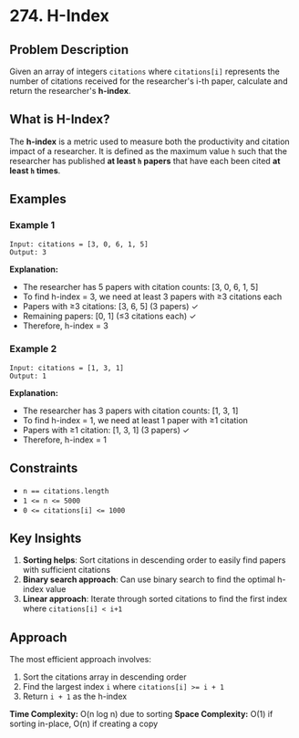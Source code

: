# 274. H-Index

## Problem Description

Given an array of integers `citations` where `citations[i]` represents the number of citations received for the researcher's i-th paper, calculate and return the researcher's **h-index**.

## What is H-Index?

The **h-index** is a metric used to measure both the productivity and citation impact of a researcher. It is defined as the maximum value `h` such that the researcher has published **at least `h` papers** that have each been cited **at least `h` times**.

## Examples

### Example 1
```
Input: citations = [3, 0, 6, 1, 5]
Output: 3
```

**Explanation:**
- The researcher has 5 papers with citation counts: [3, 0, 6, 1, 5]
- To find h-index = 3, we need at least 3 papers with ≥3 citations each
- Papers with ≥3 citations: [3, 6, 5] (3 papers) ✓
- Remaining papers: [0, 1] (≤3 citations each) ✓
- Therefore, h-index = 3

### Example 2
```
Input: citations = [1, 3, 1]
Output: 1
```

**Explanation:**
- The researcher has 3 papers with citation counts: [1, 3, 1]
- To find h-index = 1, we need at least 1 paper with ≥1 citation
- Papers with ≥1 citation: [1, 3, 1] (3 papers) ✓
- Therefore, h-index = 1

## Constraints

- `n == citations.length`
- `1 <= n <= 5000`
- `0 <= citations[i] <= 1000`

## Key Insights

1. **Sorting helps**: Sort citations in descending order to easily find papers with sufficient citations
2. **Binary search approach**: Can use binary search to find the optimal h-index value
3. **Linear approach**: Iterate through sorted citations to find the first index where `citations[i] < i+1`

## Approach

The most efficient approach involves:
1. Sort the citations array in descending order
2. Find the largest index `i` where `citations[i] >= i + 1`
3. Return `i + 1` as the h-index

**Time Complexity:** O(n log n) due to sorting
**Space Complexity:** O(1) if sorting in-place, O(n) if creating a copy